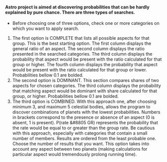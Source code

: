 #### Astro project is aimed at discovering probabilities that can be hardly explained by pure chance. There are three types of searches.</p>

- Before choosing one of three options, check one or more categories on which you want to apply search.</p>

1. The first option is COMPLETE that lists all possible aspects for that group. This is the best starting option. The first column displays the general ratio of an aspect. The second column displays the ratio presented in the searched categories. The third column displays the probability that aspect would be present with the ratio calculated for that group or higher. The fourth column displays the probability that aspect would be present with the ratio calculated for that group or lower. Probabilities bellow 0.1 are bolded.
2. The second option is DOMINANT. This section compares shares of two aspects for chosen categories. The third column displays the probability that matching aspect would be dominant with share calculated for that group, or higher. Probabilities bellow 0.1 are bolded.
3. The third option is COMBINED. With this approach one, after choosing minimum 3, and maximum 5 celestial bodies, allows the program to discover combinations of planets with the lowest probabilities. Numbers in brackets correspond to the presence or absence of an aspect (0 is absent, 1 is present). P(rate &#8805 GR) represents the probability that the rate would be equal to or greater than the group rate. Be cautious with this approach, especially with categories that contain a small number of members. Results are ordered from the least probable one. Choose the number of results that you want. This option takes into account any aspect between two planets (making calculations for particular aspect would tremendously prolong running time).
